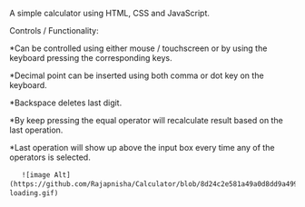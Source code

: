 A simple calculator using HTML, CSS and JavaScript.

Controls / Functionality:

*Can be controlled using either mouse / touchscreen or by using the keyboard pressing the corresponding keys.

*Decimal point can be inserted using both comma or dot key on the keyboard.

*Backspace deletes last digit.

*By keep pressing the equal operator will recalculate result based on the last operation.

*Last operation will show up above the input box every time any of the operators is selected.


       ![image Alt](https://github.com/Rajapnisha/Calculator/blob/8d24c2e581a49a0d8dd9a499631c10759e498c8c/calculator-loading.gif)




